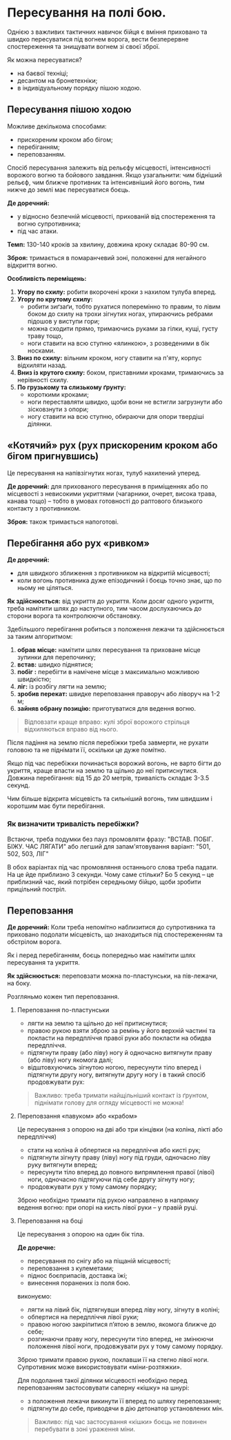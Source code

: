 # Пересування на полі бою.

Однією з важливих тактичних навичок бійця є вміння приховано та швидко пересуватися під вогнем ворога, вести безперервне спостереження та знищувати вогнем зі своєї зброї.

Як можна пересуватися?

* на баєвої техніці;
* десантом на бронетехніки;
* в індивідуальному порядку пішою ходою. 

## Пересування пішою ходою

Можливе декількома способами: 

* прискореним кроком або бігом;
* перебіганням;
* переповзанням.

Спосіб пересування залежить від рельєфу місцевості, інтенсивності ворожого вогню та бойового завдання. Якщо узагальнити: чим бідніший рельєф, чим ближче противник та інтенсивніший його вогонь, тим нижче до землі має пересуватися боєць. 

**Де доречний:**

* у відносно безпечній місцевості, прихованій від спостереження та вогню супротивника;
* під час атаки.

**Темп:** 130-140 кроків за хвилину, довжина кроку складає 80-90 см.

**Зброя:** тримається в помаранчевий зоні, положенні для негайного відкриття вогню.

**Особливість переміщень:**

1. **Угору по схилу:** робити вкорочені кроки з нахилом тулуба вперед. 
2. **Угору по крутому схилу:**
    * робити зиґзаґи, тобто рухатися поперемінно то правим, то лівим боком до схилу на трохи зігнутих ногах, упираючись ребрами підошов у виступи гори; 
    * можна сходити прямо, тримаючись руками за гілки, кущі, густу траву тощо, 
    * ноги ставити на всю ступню «ялинкою», з розведеними в бік носками. 
3. **Вниз по схилу:** вільним кроком, ногу ставити на п'яту, корпус відхиляти назад. 
4. **Вниз із крутого схилу:** боком, приставними кроками, тримаючись за нерівності схилу.
5. **По грузькому та слизькому ґрунту:**
    * короткими кроками; 
    * ноги переставляти швидко, щоби вони не встигли загрузнути або зісковзнути з опори; 
    * ногу ставити на всю ступню, обираючи для опори твердіші ділянки.

## «Котячий» рух  (рух прискореним кроком або бігом пригнувшись)

Це пересування на напівзігнутих ногах, тулуб нахилений уперед. 

**Де доречний:** для прихованого пересування в приміщеннях або по місцевості з невисокими укриттями (чагарники, очерет, висока трава, канава тощо) – тобто в умовах готовності до раптового близького контакту з противником.

**Зброя:** також тримається напоготові.


## Перебігання або рух «ривком»

**Де доречний:**

* для швидкого зближення з противником на відкритій місцевості;
* коли вогонь противника дуже епізодичний і боєць точно знає, що по ньому не ціляться.

**Як здійснюється:** від укриття до укриття. Коли досяг одного укриття, треба намітити шлях до наступного, тим часом дослухаючись до сторони ворога та контролюючи обстановку.

Здебільшого перебігання робиться з положення лежачи та здійснюється за таким алгоритмом:

1.	**обрав місце:** намітити шлях пересування та приховане місце зупинки для перепочинку;
2.	**встав:** швидко піднятися;
3.	**побіг :** перебігти в намічене місце з максимально можливою швидкістю;
4.	**ліг:** із розбігу лягти на землю; 
5.	**зробив перекат:** швидке переповзання праворуч або ліворуч на 1-2 м; 
6.	**зайняв обрану позицію:** приготуватися для ведення вогню. 

> Відповзати краще вправо: кулі зброї ворожого стрільця відхиляються вправо від нього.

Після падіння на землю після перебіжки треба завмерти, не рухати головою та не піднімати її, оскільки це дуже помітно.

Якщо під час перебіжки починається ворожий вогонь, не варто бігти до укриття,  краще впасти на землю та щільно до неї притиснутися.
Довжина перебігання: від 15 до 20 метрів, тривалість складає 3-3.5 секунд.

Чим більше відкрита місцевість та сильніший вогонь, тим швидшим і коротшим має бути перебігання.

### Як визначити тривалість перебіжки?

Встаючи, треба подумки без пауз промовляти фразу: "ВСТАВ. ПОБІГ. БІЖУ. ЧАС ЛЯГАТИ" або легший для запам'ятовування варіант: "501, 502, 503, ЛІГ"

В обох варіантах під час промовляння останнього слова треба падати. На це йде приблизно 3 секунди. Чому саме стільки? Бо 5 секунд – це приблизний час, який потрібен середньому бійцю, щоби зробити прицільний постріл.

## Переповзання

**Де доречний:** Коли треба непомітно наблизитися до супротивника та приховано подолати місцевість, що знаходиться під спостереженням та обстрілом ворога.

Як і перед перебіганням, боєць попередньо має намітити шлях пересування та укриття.

**Як здійснюється:** переповзати можна по-пластунськи, на пів-лежачи, на боку.

Розгляньмо кожен тип переповзання. 

1. Переповзання по-пластунськи
    *	лягти на землю та щільно до неї притиснутися;
    *	правою рукою взяти зброю за ремінь у його верхній частині та покласти на передпліччя правої руки або покласти на обидва передпліччя.
    *	підтягнути праву (або ліву) ногу й одночасно витягнути праву (або ліву) ногу якомога далі; 
    *	відштовхуючись зігнутою ногою, пересунути тіло вперед і підтягнути другу ногу, витягнути другу ногу і в такий спосіб продовжувати рух:

    > Важливо: треба тримати найщільніший контакт із ґрунтом, піднімати голову для огляду місцевості не можна!

2. Переповзання «павуком» або «крабом»
    
    Це пересування з опорою на дві або три кінцівки (на коліна, лікті або передпліччя)
    
    *	стати на коліна й обпертися на передпліччя або кисті рук;
    *	підтягнути зігнуту праву (ліву) ногу під груди, одночасно ліву руку витягнути вперед;
    *	пересунути тіло вперед до повного випрямлення правої (лівої) ноги, одночасно підтягуючи під себе другу зігнуту ногу;
    *	продовжувати рух у тому самому порядку;

    Зброю необхідно тримати під рукою направлено в напрямку ведення вогню: при опорі на кисть лівої руки – у правій руці.

3. Переповзання на боці
    
    Це пересування з опорою на один бік тіла.
    
    **Де доречне:** 
    
    *	пересування по снігу або на піщаній місцевості; 
    *	переповзання з кулеметами;
    *	піднос боєприпасів, доставка їжі;
    *	винесення поранених із поля бою.

    виконуємо:
    
    *	лягти на лівий бік, підтягнувши вперед ліву ногу, зігнуту в коліні; 
    *	обпертися на передпліччя лівої руки;
    *	правою ногою закріпитися п’ятою в землю, якомога ближче до себе; 
    *	розгинаючи праву ногу, пересунути тіло вперед, не змінюючи положення лівої ноги, продовжувати рух у тому самому порядку. 
    
    Зброю тримати правою рукою, поклавши її на стегно лівої ноги. 
    Супротивник може використовувати «міни-розтяжки».
    
    Для подолання такої ділянки місцевості необхідно перед переповзанням застосовувати саперну «кішку» на шнурі:
    
    *	з положення лежачи викинути її вперед по шляху переповзання; 
    *	підтягнути до себе, приводячи в дію детонатор установлених мін.  

    > Важливо: під час застосування «кішки» боєць не повинен перебувати в зоні ураження міни.
